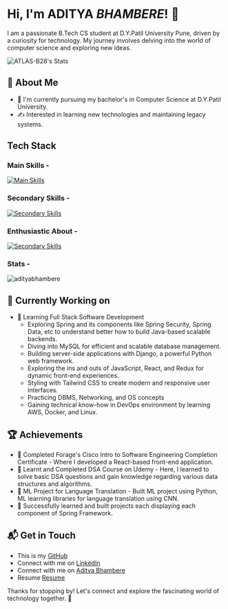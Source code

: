 # Hi, I'm ADITYA ***BHAMBERE***! 👋

I am a passionate B.Tech CS student at D.Y.Patil University Pune, driven by a curiosity for technology. My journey involves delving into the world of computer science and exploring new ideas.

![ATLAS-B28's Stats](https://github-readme-stats.vercel.app/api?username=ATLAS-B28&theme=vue-dark&show_icons=true&hide_border=true&count_private=true)

## 🚀 About Me

- 🔭 I'm currently pursuing my bachelor's in Computer Science at D.Y.Patil University.
- ✍️ Interested in learning new technologies and maintaining legacy systems.

## Tech Stack
### Main Skills -
[![Main Skills](https://skillicons.dev/icons?i=java,spring,js,py,mysql,mongodb,git)](https://skillicons.dev)
### Secondary Skills -
[![Secondary Skills](https://skillicons.dev/icons?i=docker,aws,cpp,cs,dotnet,django,sqlite,ubuntu)](https://skillicons.dev)
### Enthusiastic About - 
[![Secondary Skills](https://skillicons.dev/icons?i=go,kotlin,scala,rust,elixir)](https://skillicons.dev)

### Stats -
<p><img src="https://github-readme-stats.vercel.app/api/top-langs?username=ATLAS-B28&show_icons=true&locale=en&layout=compact" alt="adityabhambere" /></p>

## 🔭 Currently Working on

- 🚀 Learning Full Stack Software Development
  - Exploring Spring and its components like Spring Security, Spring Data, etc to understand better how to build
    Java-based scalable backends.
  - Diving into MySQL for efficient and scalable database management.
  - Building server-side applications with Django, a powerful Python web framework.
  - Exploring the ins and outs of JavaScript, React, and Redux for dynamic front-end experiences.
  - Styling with Tailwind CSS to create modern and responsive user interfaces.
  - Practicing DBMS, Networking, and OS concepts
  - Gaining technical know-how in DevOps environment by learning AWS, Docker, and Linux.

 ## 🏆 Achievements

- 🌟 Completed Forage's Cisco Intro to Software Engineering Completion Certificate - Where I developed a React-based front-end application.
- 🌟 Learnt and Completed DSA Course on Udemy - Here, I learned to solve basic DSA questions and gain knowledge regarding various data structures and algorithms.
- 🌟 ML Project for Language Translation - Built ML project using Python, ML learning libraries for language translation using CNN.
- 🌟 Successfully learned and built projects each displaying each component of Spring Framework.


## 📬 Get in Touch

- This is my [GitHub](https://github.com/ATLAS-B28)
- Connect with me on [LinkedIn](https://www.linkedin.com/in/aditya-bhambere-7a96a9225/)
- Connect with me on [Aditya Bhambere](https://adityabhambere.notion.site/Aditya-Bhambere-a006a7eff5824a8eb46b2f4a9441bff7)
- Resume [Resume](https://docs.google.com/document/d/13fbosyAsXvlmKrR2KcgmVN88eFPsDn1XGqfnrpw8WhU/edit?usp=sharing)

Thanks for stopping by! Let's connect and explore the fascinating world of technology together. 🚀



<!--

Here are some ideas to get you started:

- 🔭 I’m currently working on ...
- 🌱 I’m currently learning ...
- 👯 I’m looking to collaborate on ...
- 🤔 I’m looking for help with ...
- 💬 Ask me about ...
- 📫 How to reach me: ...
- 😄 Pronouns: ...
- ⚡ Fun fact: ...
--!>
